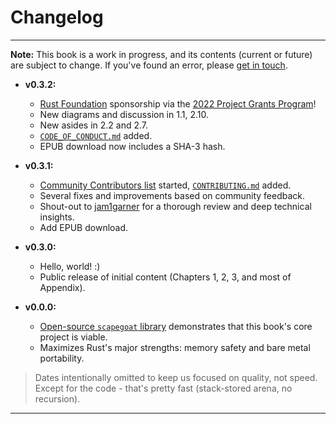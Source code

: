 # Changelog
---

**Note:** This book is a work in progress, and its contents (current or future) are subject to change.
If you've found an error, please [get in touch](./engage.md#submit-feedback-questions-issues-or-prs).

* **v0.3.2:**
    * [Rust Foundation](https://foundation.rust-lang.org/) sponsorship via the [2022 Project Grants Program](https://foundation.rust-lang.org/news/2022-06-14-community-grants-program-awards-announcement/)!
    * New diagrams and discussion in 1.1, 2.10.
    * New asides in 2.2 and 2.7.
    * [`CODE_OF_CONDUCT.md`](https://github.com/tnballo/high-assurance-rust/blob/main/CODE_OF_CONDUCT.md) added.
    * EPUB download now includes a SHA-3 hash.

* **v0.3.1:**
    * [Community Contributors list](./chp1/about_the_team.md#community-contributors) started, [`CONTRIBUTING.md`](https://github.com/tnballo/high-assurance-rust/blob/main/CONTRIBUTING.md) added.
    * Several fixes and improvements based on community feedback.
    * Shout-out to [jam1garner](https://www.jam1.re/) for a thorough review and deep technical insights.
    * Add EPUB download.

* **v0.3.0:**
    * Hello, world! :)
    * Public release of initial content (Chapters 1, 2, 3, and most of Appendix).

* **v0.0.0:**
    * [Open-source `scapegoat` library](https://github.com/tnballo/scapegoat) demonstrates that this book's core project is viable.
    * Maximizes Rust's major strengths: memory safety and bare metal portability.

> Dates intentionally omitted to keep us focused on quality, not speed. Except for the code - that's pretty fast (stack-stored arena, no recursion).

---